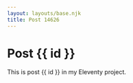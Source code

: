 ```yaml
---
layout: layouts/base.njk
title: Post 14626
---
```


# Post {{ id }}

This is post {{ id }} in my Eleventy project.
